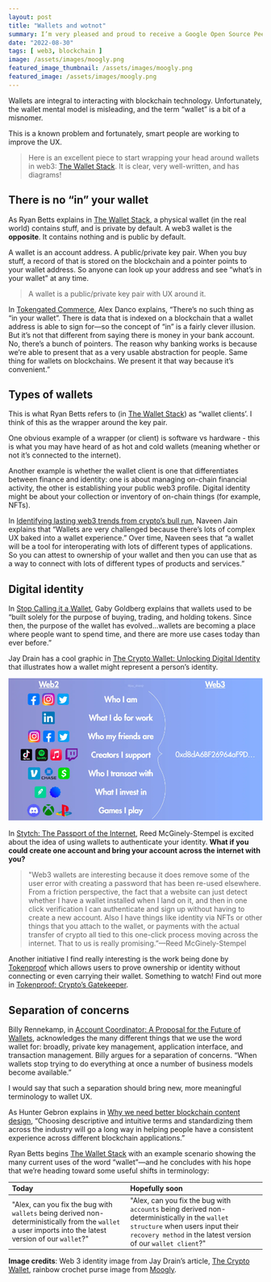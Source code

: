 ```yaml
---
layout: post
title: "Wallets and wotnot"
summary: I’m very pleased and proud to receive a Google Open Source Peer Bonus award. 
date: "2022-08-30"
tags: [ web3, blockchain ]
image: /assets/images/moogly.png
featured_image_thumbnail: /assets/images/moogly.png
featured_image: /assets/images/moogly.png
---
```


Wallets are integral to interacting with blockchain technology. Unfortunately, the wallet mental model is misleading, and the term “wallet” is a bit of a misnomer. 

This is a known problem and fortunately, smart people are working to improve the UX.

> Here is an excellent piece to start wrapping your head around wallets in web3:
> [The Wallet Stack](https://fission.codes/blog/wallet-stack/). It is clear, very well-written, and has diagrams!


## There is no “in” your wallet

As Ryan Betts explains in [The Wallet Stack](https://fission.codes/blog/wallet-stack/), a physical wallet (in the real world) contains stuff, and is private by default. A web3 wallet is the **opposite**. It contains nothing and is public by default. 

A wallet is an account address. A public/private key pair. When you buy stuff, a record of that is stored on the blockchain and a pointer points to your wallet address. So anyone can look up your address and see “what’s in your wallet” at any time.

> A wallet is a public/private key pair with UX around it. 

In [Tokengated Commerce](https://open.spotify.com/episode/498S1ce1KG2Qp4H9MgYyCb?si=1aeda9d0f23d4441), Alex Danco explains, “There’s no such thing as “in your wallet”. There is data that is indexed on a blockchain that a wallet address is able to sign for—so the concept of “in” is a fairly clever illusion. But it’s not that different from saying there is money in your bank account. No, there’s a bunch of pointers. The reason why banking works is because we’re able to present that as a very usable abstraction for people. Same thing for wallets on blockchains. We present it that way because it’s convenient.” 


## Types of wallets

This is what Ryan Betts refers to (in [The Wallet Stack](https://fission.codes/blog/wallet-stack/)) as “wallet clients’. I think of this as the wrapper around the key pair. 

One obvious example of a wrapper (or client) is software vs hardware - this is what you may have heard of as hot and cold wallets (meaning whether or not it’s connected to the internet).  

Another example is whether the wallet client is one that differentiates between finance and identity: one is about managing on-chain financial activity, the other is establishing your public web3 profile. Digital identity might be about your collection or inventory of on-chain things (for example, NFTs). 

In [Identifying lasting web3 trends from crypto’s bull run](https://open.spotify.com/episode/2j4gUwJU4pPAMrdwn5Kx25?si=6be50070e9194c21), Naveen Jain explains that “Wallets are very challenged because there’s lots of complex UX baked into a wallet experience.” Over time, Naveen sees that “a wallet will be a tool for interoperating with lots of different types of applications. So you can attest to ownership of your wallet and then you can use that as a way to connect with lots of different types of products and services.”


## Digital identity

In [Stop Calling it a Wallet](https://gaby.mirror.xyz/0Wq9zk0pZu_s3W1S4BiNcYXw9uSfSVbyGjNPgLHcs18), Gaby Goldberg explains that wallets used to be “built solely for the purpose of buying, trading, and holding tokens. Since then, the purpose of the wallet has evolved…wallets are becoming a place where people want to spend time, and there are more use cases today than ever before.”

Jay Drain has a cool graphic in [The Crypto Wallet: Unlocking Digital Identity](https://jaydrainjr.substack.com/p/crypto-wallet) that illustrates how a wallet might represent a person’s identity.

![jaydrainjr.eth's Digital identity in web3](/assets/images/walletid.png) 

In [Stytch: The Passport of the Internet](https://open.spotify.com/episode/0Wp4EKdtSQKoypCEUXiXQo?si=76eba70487044fa2), Reed McGinely-Stempel is excited about the idea of using wallets to authenticate your identity. **What if you could create one account and bring your account across the internet with you?**  

> "Web3 wallets are interesting because it does remove some of the user error with creating a password that has been re-used elsewhere. From a friction perspective, the fact that a website can just detect whether I have a wallet installed when I land on it, and then in one click verification I can authenticate and sign up without having to create a new account. Also I have things like identity via NFTs or other things that you attach to the wallet, or payments with the actual transfer of crypto all tied to this one-click process moving across the internet. That to us is really promising.”—Reed McGinely-Stempel

Another initiative I find really interesting is the work being done by [Tokenproof](https://tokenproof.xyz/) which allows users to prove ownership or identity without connecting or even carrying their wallet. Something to watch! Find out more in [Tokenproof: Crypto’s Gatekeeper](https://www.joincolossus.com/episodes/51226802/fonz-tokenproof-cryptos-gatekeeper?tab=shownotes).


## Separation of concerns

Billy Rennekamp, in [Account Coordinator: A Proposal for the Future of Wallets](https://billyrennekamp.medium.com/account-coordinator-a-proposal-for-the-future-of-wallets-9fc54032a202), acknowledges the many different things that we use the word wallet for: broadly, private key management, application interface, and transaction management. Billy argues for a separation of concerns. “When wallets stop trying to do everything at once a number of business models become available.” 

I would say that such a separation should bring new, more meaningful terminology to wallet UX. 

As Hunter Gebron explains in [Why we need better blockchain content design](https://uxcontent.com/better-blockchain-content-design/), “Choosing descriptive and intuitive terms and standardizing them across the industry will go a long way in helping people have a consistent experience across different blockchain applications.” 

Ryan Betts begins [The Wallet Stack](https://fission.codes/blog/wallet-stack/) with an example scenario showing the many current uses of the word “wallet”—and he concludes with his hope that we’re heading toward some useful shifts in terminology:


| Today | Hopefully soon |
| :---|:---|
| "Alex, can you fix the bug with `wallets` being derived non-deterministically from the `wallet` a user imports into the latest version of our `wallet`?" | "Alex, can you fix the bug with `accounts` being derived non-deterministically in the `wallet structure` when users input their `recovery method` in the latest version of our `wallet client`?" |


**Image credits**: Web 3 identity image from Jay Drain’s article, [The Crypto Wallet](https://jaydrainjr.substack.com/p/crypto-wallet), rainbow crochet purse image from [Moogly](https://www.mooglyblog.com/bonbon-kisses-crochet-pouch/).
